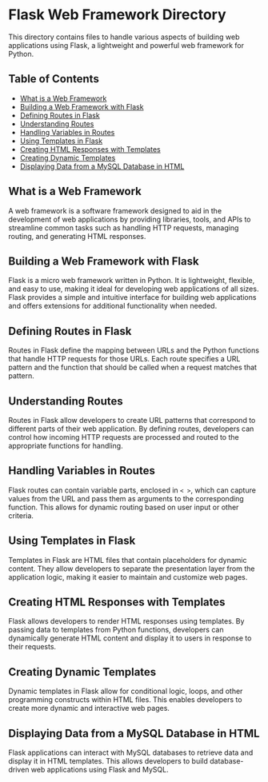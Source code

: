 # Flask Web Framework Directory

This directory contains files to handle various aspects of building web applications using Flask, a lightweight and powerful web framework for Python.

## Table of Contents

- [What is a Web Framework](#what-is-a-web-framework)
- [Building a Web Framework with Flask](#building-a-web-framework-with-flask)
- [Defining Routes in Flask](#defining-routes-in-flask)
- [Understanding Routes](#understanding-routes)
- [Handling Variables in Routes](#handling-variables-in-routes)
- [Using Templates in Flask](#using-templates-in-flask)
- [Creating HTML Responses with Templates](#creating-html-responses-with-templates)
- [Creating Dynamic Templates](#creating-dynamic-templates)
- [Displaying Data from a MySQL Database in HTML](#displaying-data-from-a-mysql-database-in-html)

## What is a Web Framework

A web framework is a software framework designed to aid in the development of web applications by providing libraries, tools, and APIs to streamline common tasks such as handling HTTP requests, managing routing, and generating HTML responses.

## Building a Web Framework with Flask

Flask is a micro web framework written in Python. It is lightweight, flexible, and easy to use, making it ideal for developing web applications of all sizes. Flask provides a simple and intuitive interface for building web applications and offers extensions for additional functionality when needed.

## Defining Routes in Flask

Routes in Flask define the mapping between URLs and the Python functions that handle HTTP requests for those URLs. Each route specifies a URL pattern and the function that should be called when a request matches that pattern.

## Understanding Routes

Routes in Flask allow developers to create URL patterns that correspond to different parts of their web application. By defining routes, developers can control how incoming HTTP requests are processed and routed to the appropriate functions for handling.

## Handling Variables in Routes

Flask routes can contain variable parts, enclosed in `< >`, which can capture values from the URL and pass them as arguments to the corresponding function. This allows for dynamic routing based on user input or other criteria.

## Using Templates in Flask

Templates in Flask are HTML files that contain placeholders for dynamic content. They allow developers to separate the presentation layer from the application logic, making it easier to maintain and customize web pages.

## Creating HTML Responses with Templates

Flask allows developers to render HTML responses using templates. By passing data to templates from Python functions, developers can dynamically generate HTML content and display it to users in response to their requests.

## Creating Dynamic Templates

Dynamic templates in Flask allow for conditional logic, loops, and other programming constructs within HTML files. This enables developers to create more dynamic and interactive web pages.

## Displaying Data from a MySQL Database in HTML

Flask applications can interact with MySQL databases to retrieve data and display it in HTML templates. This allows developers to build database-driven web applications using Flask and MySQL.
